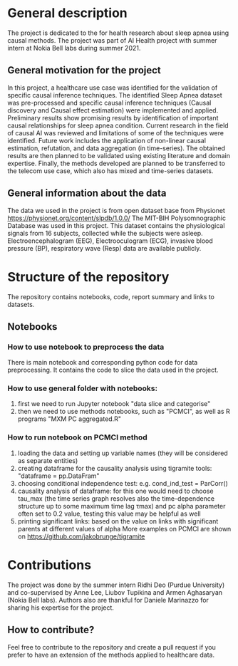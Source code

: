 
# General description 
The project is dedicated to the for health research about sleep apnea using causal methods. 
The project was part of  AI Health project with summer intern at Nokia Bell labs during summer 2021.

## General motivation for the project

In this project, a healthcare use case was identified for the validation of specific causal inference techniques. 
The identified Sleep Apnea dataset was pre-processed and specific causal inference techniques (Causal discovery and Causal effect estimation) 
were implemented and applied. Preliminary results show promising results by identification of important causal relationships for sleep apnea condition. 
Current research in the field of causal AI was reviewed and limitations of some of the techniques were identified. Future work includes the application of non-linear causal estimation, refutation, and data aggregation (in time-series). The obtained results are then planned to be validated using existing literature and domain expertise. Finally, the methods developed are planned to be transferred to the telecom use case, which also has mixed and time-series datasets.

## General information about the data

The data we used in the project is from open dataset base from Physionet https://physionet.org/content/slpdb/1.0.0/
The MIT-BIH Polysomnographic Database was used in this project. This dataset contains the physiological signals from 16 subjects, collected while the subjects were asleep.
Electroencephalogram (EEG), Electrooculogram (ECG), invasive blood pressure (BP), respiratory wave (Resp) data are available publicly.


# Structure of the repository

The repository contains notebooks, code, report summary and links to datasets.

## Notebooks 

### How to use notebook to preprocess the data 

There is main notebook and corresponding python code for data preprocessing. It contains the code to slice the data used in the project. 

### How to use general folder with notebooks: 
1. first we need to run Jupyter notebook "data slice and categorise"
2. then we need to use methods notebooks, such as "PCMCI", as well as R programs "MXM PC aggregated.R"

### How to run notebook on PCMCI method 
1. loading the data and setting up variable names (they will be considered as separate entities)
2. creating dataframe for the causality analysis using tigramite tools: "dataframe = pp.DataFram"
3. choosing conditional independence test: e.g. cond_ind_test = ParCorr()
4. causality analysis of dataframe: for this one would need to choose tau_max (the time series graph resolves also the time-dependence structure up to some maximum time lag τmax) and  pc alpha parameter often set to 0.2 value, testing this value may be helpful as well
5. printing significant links: based on the value on links with significant parents at different values of alpha 
More examples on PCMCI are shown on https://github.com/jakobrunge/tigramite 


# Contributions
The project was done by the summer intern Ridhi Deo (Purdue University) and co-supervised by Anne Lee, Liubov Tupikina and Armen Aghasaryan (Nokia Bell labs). Authors also are thankful for Daniele Marinazzo 
for sharing his expertise for the project.

## How to contribute?

Feel free to contribute to the repository and create a pull request if you prefer to have an extension of the methods applied to healthcare data.

